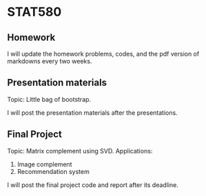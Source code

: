 # STAT580
## Homework 

I will update the homework problems, codes, and the pdf version of markdowns every two weeks.

## Presentation materials 

Topic: Little bag of bootstrap.

I will post the presentation materials after the presentations.

## Final Project

Topic: Matrix complement using SVD.
Applications: 
1. Image complement
2. Recommendation system

I will post the final project code and report after its deadline.
